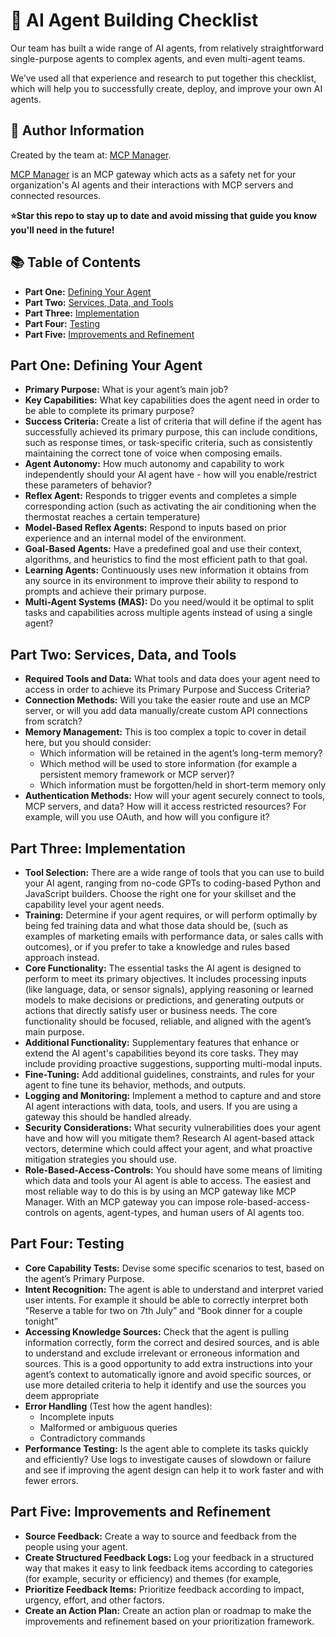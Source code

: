 # 🤖 AI Agent Building Checklist
Our team has built a wide range of AI agents, from relatively straightforward single-purpose agents to complex agents, and even multi-agent teams.

We’ve used all that experience and research to put together this checklist, which will help you to successfully create, deploy, and improve your own AI agents. 

## 📝 Author Information

Created by the team at: [MCP Manager](https://mcpmanager.ai).

[MCP Manager](https://mcpmanager.ai) is an MCP gateway which acts as a safety net for your organization's AI agents and their interactions with MCP servers and connected resources.

**⭐Star this repo to stay up to date and avoid missing that guide you know you'll need in the future!**

## 📚 Table of Contents

- **Part One:** [Defining Your Agent](#part-one-defining-your-agent)
- **Part Two:** [Services, Data, and Tools](#part-two-services-data-and-tools)
- **Part Three:** [Implementation](#part-three-implementation)
- **Part Four:** [Testing](#part-four-testing) 
- **Part Five:** [Improvements and Refinement](#part-five-improvements-and-refinements)

## Part One: Defining Your Agent
- **Primary Purpose:** What is your agent’s main job?
- **Key Capabilities:** What key capabilities does the agent need in order to be able to complete its primary purpose?
- **Success Criteria:** Create a list of criteria that will define if the agent has successfully achieved its primary purpose, this can include conditions, such as response times, or task-specific criteria, such as consistently maintaining the correct tone of voice when composing emails.
- **Agent Autonomy:** How much autonomy and capability to work independently should your AI agent have - how will you enable/restrict these parameters of behavior?
- **Reflex Agent:** Responds to trigger events and completes a simple corresponding action (such as activating the air conditioning when the thermostat reaches a certain temperature)
- **Model-Based Reflex Agents:** Respond to inputs based on prior experience and an internal model of the environment.
- **Goal-Based Agents:** Have a predefined goal and use their context, algorithms, and heuristics to find the most efficient path to that goal.
- **Learning Agents:** Continuously uses new information it obtains from any source in its environment to improve their ability to respond to prompts and achieve their primary purpose.
- **Multi-Agent Systems (MAS):** Do you need/would it be optimal to split tasks and capabilities across multiple agents instead of using a single agent?

## Part Two: Services, Data, and Tools 
- **Required Tools and Data:** What tools and data does your agent need to access in order to achieve its Primary Purpose and Success Criteria?
- **Connection Methods:** Will you take the easier route and use an MCP server, or will you add data manually/create custom API connections from scratch?
- **Memory Management:** This is too complex a topic to cover in detail here, but you should consider:
  - Which information will be retained in the agent’s long-term memory?
  - Which method will be used to store information (for example a persistent memory framework or MCP server)?
  - Which information must be forgotten/held in short-term memory only
- **Authentication Methods:** How will your agent securely connect to tools, MCP servers, and data? How will it access restricted resources? For example, will you use OAuth, and how will you configure it?

## Part Three: Implementation
- **Tool Selection:** There are a wide range of tools that you can use to build your AI agent, ranging from no-code GPTs to coding-based Python and JavaScript builders. Choose the right one for your skillset and the capability level your agent needs.
- **Training:** Determine if your agent requires, or will perform optimally by being fed training data and what those data should be, (such as examples of marketing emails with performance data, or sales calls with outcomes), or if you prefer to take a knowledge and rules based approach instead.
- **Core Functionality:** The essential tasks the AI agent is designed to perform to meet its primary objectives. It includes processing inputs (like language, data, or sensor signals), applying reasoning or learned models to make decisions or predictions, and generating outputs or actions that directly satisfy user or business needs. The core functionality should be focused, reliable, and aligned with the agent’s main purpose.
- **Additional Functionality:** Supplementary features that enhance or extend the AI agent's capabilities beyond its core tasks. They may include providing proactive suggestions, supporting multi-modal inputs. 
- **Fine-Tuning:** Add additional guidelines, constraints, and rules for your agent to fine tune its behavior, methods, and outputs.
- **Logging and Monitoring:** Implement a method to capture and and store AI agent interactions with data, tools, and users. If you are using a gateway this should be handled already. 
- **Security Considerations:** What security vulnerabilities does your agent have and how will you mitigate them? Research AI agent-based attack vectors, determine which could affect your agent, and what proactive mitigation strategies you should use.
- **Role-Based-Access-Controls:** You should have some means of limiting which data and tools your AI agent is able to access. The easiest and most reliable way to do this is by using an MCP gateway like MCP Manager. With an MCP gateway you can impose role-based-access-controls on agents, agent-types, and human users of AI agents too.

## Part Four: Testing
- **Core Capability Tests:** Devise some specific scenarios to test, based on the agent’s Primary Purpose.
- **Intent Recognition:** The agent is able to understand and interpret varied user intents. For example it should be able to correctly interpret both "Reserve a table for two on 7th July” and “Book dinner for a couple tonight” 
- **Accessing Knowledge Sources:** Check that the agent is pulling information correctly, form the correct and desired sources, and is able to understand and exclude irrelevant or erroneous information and sources. This is a good opportunity to add extra instructions into your agent’s context to automatically ignore and avoid specific sources, or use more detailed criteria to help it identify and use the sources you deem appropriate
- **Error Handling** (Test how the agent handles):
  - Incomplete inputs
  - Malformed or ambiguous queries
  - Contradictory commands
- **Performance Testing:** Is the agent able to complete its tasks quickly and efficiently? Use logs to investigate causes of slowdown or failure and see if improving the agent design can help it to work faster and with fewer errors.

## Part Five: Improvements and Refinement

- **Source Feedback:** Create a way to source and feedback from the people using your agent.
- **Create Structured Feedback Logs:** Log your feedback in a structured way that makes it easy to link feedback items according to categories (for example, security or efficiency) and themes (for example, 
- **Prioritize Feedback Items:** Prioritize feedback according to impact, urgency, effort, and other factors.
- **Create an Action Plan:** Create an action plan or roadmap to make the improvements and refinement based on your prioritization framework.
